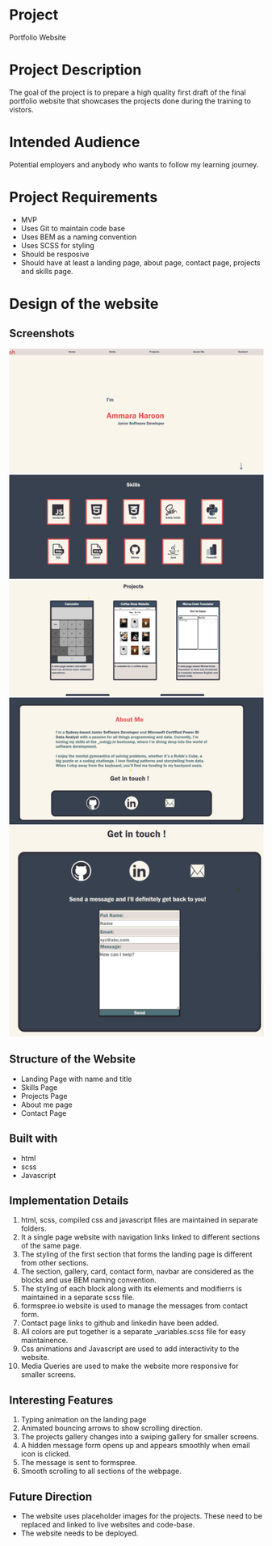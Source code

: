 # Project

Portfolio Website

# Project Description

The goal of the project is to prepare a high quality first draft of the final portfolio website that showcases the projects done during the training to vistors.

# Intended Audience

Potential employers and anybody who wants to follow my learning journey.

# Project Requirements

- MVP
- Uses Git to maintain code base
- Uses BEM as a naming convention
- Uses SCSS for styling
- Should be resposive
- Should have at least a landing page, about page, contact page, projects and skills page.

# Design of the website

## Screenshots

![Landing Page](image-1.png)
![Skills Page](image-2.png)
![Projects Page](image-3.png)
![About Me Page](image-4.png)
![Contact Me Page](image-5.png)

## Structure of the Website

- Landing Page with name and title
- Skills Page
- Projects Page
- About me page
- Contact Page

## Built with

- html
- scss
- Javascript

## Implementation Details

1. html, scss, compiled css and javascript files are maintained in separate folders.
1. It a single page website with navigation links linked to different sections of the same page.
1. The styling of the first section that forms the landing page is different from other sections.
1. The section, gallery, card, contact form, navbar are considered as the blocks and use BEM naming convention.
1. The styling of each block along with its elements and modifierrs is maintained in a separate scss file.
1. formspree.io website is used to manage the messages from contact form.
1. Contact page links to github and linkedin have been added.
1. All colors are put together is a separate \_variables.scss file for easy maintainence.
1. Css animations and Javascript are used to add interactivity to the website.
1. Media Queries are used to make the website more responsive for smaller screens.

## Interesting Features

1. Typing animation on the landing page
1. Animated bouncing arrows to show scrolling direction.
1. The projects gallery changes into a swiping gallery for smaller screens.
1. A hidden message form opens up and appears smoothly when email icon is clicked.
1. The message is sent to formspree.
1. Smooth scrolling to all sections of the webpage.

## Future Direction

- The website uses placeholder images for the projects. These need to be replaced and linked to live websites and code-base.
- The website needs to be deployed.
